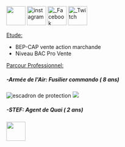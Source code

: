 <htlm>
    
  <head>
       <p><img 
               src= "https://image-uniservice.linternaute.com/image/150/1389758640/11742809.jpg?img width="50" height="50"">
         <a href="https://www.instagram.com/azekiell/" title="instagram"><img width="50" height="50" ; alt="instagram"src="https://png2.kisspng.com/sh/adfec6db3a112baa640e4e636a765376/L0KzQYm3WMI1N5pofpH0aYP2gLBuTfNwdaF6jNd7LXnmf7B6TfNtcaEyeeR9LXzyd7E0kQJwbKZojJ9yboP3cbj5gf0ubKZxe9c2d3Xldr32l71pfJ5xReluYoPshLa0lPVueJ1mjNc2NXK7QIaBgvIzapc4TKI3NUS8SIa6U8MyPWQ6SaUCOUe8QYm1kP5o/kisspng-computer-icons-clip-art-logo-product-instagram-dulce-webflow-html-website-template-5b8058bb2bf340.54985333153513797918.png"></a>
         <a 
         href="https://www.facebook.com/beauvallet.julien" title="Facebook"><img  width="50" ; alt="_Facebook" 
 src="https://png2.kisspng.com/sh/c77b738567e0ee7bd746311ddbcbb6c7/L0KzQYm3U8E6N6V7j5H0aYP2gLBuTfZia5Znh9H0LXzyd7E0kB9kcZJxRd9uZHnkPbT2jgB2fJZ3Rdtsb372PbrqjB4ubpJofdR4b3uwdMPolBlvb146edQ5MnblR4HpWfFlPV8AUKM8M0W4QYK8UsE1QWYAUaM5NEe4PsH1h5==/kisspng-facebook-logo-social-media-computer-icons-icon-facebook-drawing-5ab02fb70b9ad5.9813355115214959910475.png"></a>
         <a 
         href="https://www.twitch.tv/djub0otv" title="Twitch"><img width="50" ; alt="_Twitch"
                                                                   src="https://icon-library.net//images/twitch-icon-png/twitch-icon-png-0.jpg"></a></p>
         </head>
    
 <body>
   <span style="text-decoration: underline;">Etude:</span>
     <ul>
      <li>BEP-CAP vente action marchande</li>
      <li>Niveau BAC Pro Vente</li>
     </ul>
  
   <span style="text-decoration: underline;">Parcour Professionnel:</span>
 
   <h5>-Armée de l'Air: Fusilier commando ( 8 ans)</h5>
  
   <p><img 
           src= "https://unplyondotorg.files.wordpress.com/2015/11/fusco512.png?w=150&h=150" alt="escadron de protection">
      <img 
           src= "https://a4-images.myspacecdn.com/images04/8/c3f4ffcffe274591b6ae50a3f2e1cce5/full.jpg">
      <iframe 
            src="https://giphy.com/embed/9P94yLRR2R4LFNNXIg" width="180" height="0" style="position:absolute" frameBorder="0" class="giphy-embed" allowFullScreen></iframe></p>
  
   <h5>-STEF: Agent de Quai ( 2 ans)</h5>
         <img src= https://fracademic.com/pictures/frwiki/76/Logo_STEF-TFE.JPG width="50">
         
  </body>
<htlm>
